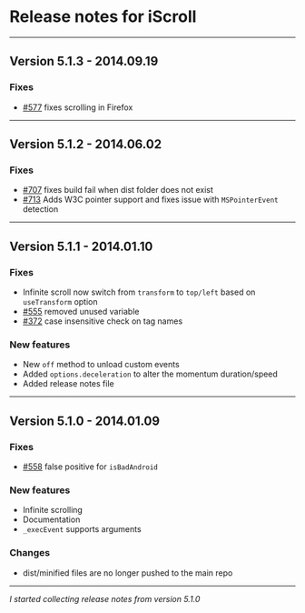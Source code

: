 # Release notes for iScroll

---

##  Version 5.1.3 - 2014.09.19

### Fixes
* [#577](https://github.com/cubiq/iscroll/issues/577) fixes scrolling in Firefox

---

##  Version 5.1.2 - 2014.06.02

### Fixes
* [#707](https://github.com/cubiq/iscroll/pull/707) fixes build fail when dist folder does not exist
* [#713](https://github.com/cubiq/iscroll/pull/713) Adds W3C pointer support and fixes issue with `MSPointerEvent` detection

---

##  Version 5.1.1 - 2014.01.10

### Fixes
* Infinite scroll now switch from `transform` to `top/left` based on `useTransform` option
* [#555](https://github.com/cubiq/iscroll/issues/555) removed unused variable
* [#372](https://github.com/cubiq/iscroll/issues/372) case insensitive check on tag names

### New features
* New `off` method to unload custom events
* Added `options.deceleration` to alter the momentum duration/speed
* Added release notes file

---

##  Version 5.1.0 - 2014.01.09

### Fixes
* [#558](https://github.com/cubiq/iscroll/issues/558) false positive for `isBadAndroid`

### New features
* Infinite scrolling
* Documentation
* `_execEvent` supports arguments

### Changes
* dist/minified files are no longer pushed to the main repo

---

*I started collecting release notes from version 5.1.0*
